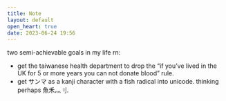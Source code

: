 ```yaml
---
title: Note
layout: default
open_heart: true
date: 2023-06-24 19:56
---
```


two semi-achievable goals in my life rn:
- get the taiwanese health department to drop the “if you’ve lived in the UK for 5 or more years you can not donate blood” rule.
- get サンマ as a kanji character with a fish radical into unicode. thinking perhaps 魚禾灬刂.
